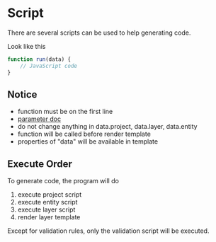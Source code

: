 # Script

There are several scripts can be used to help generating code.

Look like this

```JavaScript
function run(data) {
    // JavaScript code
}
```


## Notice

- function must be on the first line
- [parameter doc](https://googee.github.io/Code-Generator/docs/model/interfaces/jsparameter.html)
- do not change anything in data.project, data.layer, data.entity
- function will be called before render template
- properties of "data" will be available in template


## Execute Order

To generate code, the program will do

1. execute project script
1. execute entity script
1. execute layer script
1. render layer template

Except for validation rules, only the validation script will be executed.
